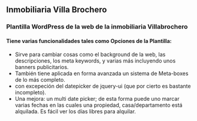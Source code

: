 <h2>Inmobiliaria Villa Brochero</h2>

<h3>Plantilla WordPress de la web de la inmobiliaria Villabrochero</h3>

<h4>Tiene varias funcionalidades tales como Opciones de la Plantilla:</h4>

<ul>
	<li>Sirve para cambiar cosas como el background de la web, las descripciones, los meta keywords, y varias más incluyendo unos banners publicitarios.</li>
	<li>También tiene aplicada en forma avanzada un sistema de Meta-boxes de lo más completo.</li>
	<li>con excepeción del datepicker de jquery-ui (que por cierto es bastante incompleto).</li>
	<li>Una mejora: un multi date picker; de esta forma puede uno marcar varias fechas en las cuales una propiedad, casa/departamento está alquilada. Es fácil ver los días libres para alquilar.</li>
</ul>